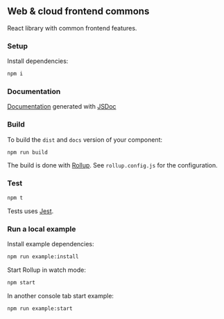 ## Web & cloud frontend commons

React library with common frontend features.

### Setup

Install dependencies:

```bash
npm i
```

### Documentation

[Documentation](https://cournoll.github.io/test-lib/) generated with [JSDoc](https://github.com/jsdoc/jsdoc)

### Build

To build the `dist` and `docs` version of your component:

```bash
npm run build
```

The build is done with [Rollup](https://github.com/rollup/rollup).
See `rollup.config.js` for the configuration.

### Test

```bash
npm t
```

Tests uses [Jest](https://github.com/facebook/jest).

### Run a local example

Install example dependencies:

```bash
npm run example:install
```

Start Rollup in watch mode:

```bash
npm start
```

In another console tab start example:

```bash
npm run example:start
```
